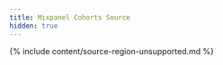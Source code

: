 ```yaml
---
title: Mixpanel Cohorts Source
hidden: true
---
```


{% include content/source-region-unsupported.md %}
